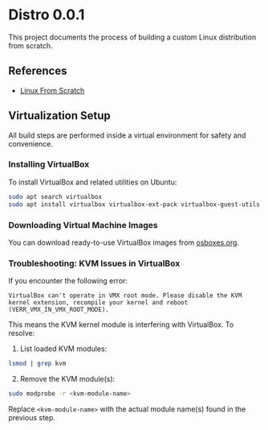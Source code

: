 # Distro 0.0.1

This project documents the process of building a custom Linux distribution from scratch.

## References

- [Linux From Scratch](https://www.linuxfromscratch.org/lfs/)

## Virtualization Setup

All build steps are performed inside a virtual environment for safety and convenience.

### Installing VirtualBox

To install VirtualBox and related utilities on Ubuntu:

```sh
sudo apt search virtualbox
sudo apt install virtualbox virtualbox-ext-pack virtualbox-guest-utils
```

### Downloading Virtual Machine Images

You can download ready-to-use VirtualBox images from [osboxes.org](https://www.osboxes.org/virtualbox-images/).

### Troubleshooting: KVM Issues in VirtualBox

If you encounter the following error:

```
VirtualBox can't operate in VMX root mode. Please disable the KVM kernel extension, recompile your kernel and reboot (VERR_VMX_IN_VMX_ROOT_MODE).
```

This means the KVM kernel module is interfering with VirtualBox. To resolve:

1. List loaded KVM modules:
  ```sh
  lsmod | grep kvm
  ```
2. Remove the KVM module(s):
  ```sh
  sudo modprobe -r <kvm-module-name>
  ```

Replace `<kvm-module-name>` with the actual module name(s) found in the previous step.
